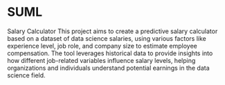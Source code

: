 # SUML
Salary Calculator
This project aims to create a predictive salary calculator based on a dataset of data science salaries, using various factors like experience level, job role, and company size to estimate employee compensation. The tool leverages historical data to provide insights into how different job-related variables influence salary levels, helping organizations and individuals understand potential earnings in the data science field.
